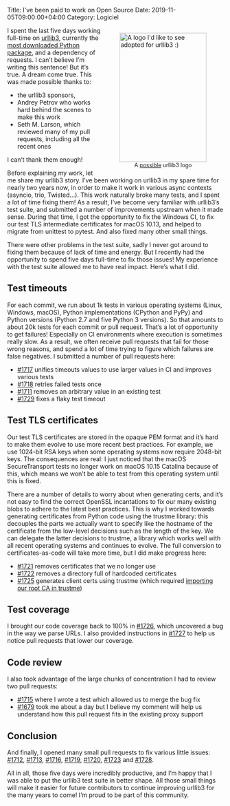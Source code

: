 Title: I've been paid to work on Open Source
Date: 2019-11-05T09:00:00+04:00
Category: Logiciel

<figure style="float:right; width: 40%">
  <a href="https://github.com/urllib3/urllib3/issues/1597#issuecomment-495348116">
    <img title="A logo I'd like to see adopted for urllib3 :)" src="{filename}/images/tentative-urllib3-logo.png"  style="width: 100%; max-height: 300px; height: auto; padding: 0" /></a>
  <figcaption style="text-align: center; font-size: 0.8rem">A <a href="https://github.com/urllib3/urllib3/issues/1597#issuecomment-495348116">possible</a> urllib3 logo</figcaption>
</figure>

I spent the last five days working full-time on
[urllib3](https://urllib3.readthedocs.io/en/latest/), currently the
[most downloaded Python package](https://pypistats.org/top), and a
dependency of requests. I can’t believe I’m writing this sentence! But
it’s true. A dream come true.  This was made possible thanks to:

 * the urllib3 sponsors,
 * Andrey Petrov who works hard behind the scenes to make this work
 * Seth M. Larson, which reviewed many of my pull requests, including all the
   recent ones

I can’t thank them enough!

Before explaining my work, let me share my urllib3 story. I’ve been
working on urllib3 in my spare time for nearly two years now, in order
to make it work in various async contexts (asyncio, trio, Twisted...).
This work naturally broke many tests, and I spent a lot of time fixing
them! As a result, I’ve become very familiar with urllib3’s test
suite, and submitted a number of improvements upstream when it made
sense. During that time, I got the opportunity to fix the Windows CI,
to fix our test TLS intermediate certificates for macOS 10.13, and
helped to migrate from unittest to pytest.  And also fixed many other
small things.

There were other problems in the test suite, sadly I never got around to fixing
them because of lack of time and energy. But I recently had the opportunity to
spend five days full-time to fix those issues! My experience with the test
suite allowed me to have real impact. Here’s what I did.

## Test timeouts

For each commit, we run about 1k tests in various operating systems (Linux,
Windows, macOS), Python implementations (CPython and PyPy) and Python versions
(Python 2.7 and five Python 3 versions). So that amounts to about 20k tests for
each commit or pull request. That’s a lot of opportunity to get failures!
Especially on CI environments where execution is sometimes really slow. As a
result, we often receive pull requests that fail for those wrong reasons, and
spend a lot of time trying to figure which failures are false negatives. I
submitted a number of pull requests here:

 * [#1717](https://github.com/urllib3/urllib3/pull/1717) unifies
   timeouts values to use larger values in CI and improves various
   tests
 * [#1718](https://github.com/urllib3/urllib3/pull/1718) retries
   failed tests once
 * [#1711](https://github.com/urllib3/urllib3/pull/1711) removes an
   arbitrary value in an existing test
 * [#1729](https://github.com/urllib3/urllib3/pull/1729) fixes a flaky
   test timeout

## Test TLS certificates

Our test TLS certificates are stored in the opaque PEM format and it’s hard to
make them evolve to use more recent best practices. For example, we use
1024-bit RSA keys when some operating systems now require 2048-bit keys. The
consequences are real: I just noticed that the macOS SecureTransport tests no
longer work on macOS 10.15 Catalina because of this, which means we won’t be
able to test from this operating system until this is fixed.

There are a number of details to worry about when generating certs, and it’s
not easy to find the correct OpenSSL incantations to fix our many existing
blobs to adhere to the latest best practices. This is why I worked towards
generating certificates from Python code using the trustme library: this
decouples the parts we actually want to specify like the hostname of the
certificate from the low-level decisions such as the length of the key. We can
delegate the latter decisions to trustme, a library which works well with all
recent operating systems and continues to evolve. The full conversion to
certificates-as-code will take more time, but I did make progress here:

 * [#1721](https://github.com/urllib3/urllib3/pull/1721) removes
   certificates that we no longer use
 * [#1722](https://github.com/urllib3/urllib3/pull/1722) removes a
   directory full of hardcoded certificates
 * [#1725](https://github.com/urllib3/urllib3/pull/1725) generates
   client certs using trustme (which required [importing our root CA
   in trustme](https://github.com/urllib3/urllib3/pull/))

## Test coverage

I brought our code coverage back to 100% in
[#1726](https://github.com/urllib3/urllib3/pull/1726), which uncovered
a bug in the way we parse URLs. I also provided instructions in
[#1727](https://github.com/urllib3/urllib3/pull/1727) to help us
notice pull requests that lower our coverage.

## Code review

I also took advantage of the large chunks of concentration I had to
review two pull requests:

 * [#1715](https://github.com/urllib3/urllib3/pull/1715) where I wrote
   a test which allowed us to merge the bug fix
 * [#1679](https://github.com/urllib3/urllib3/pull/1679) took me about
   a day but I believe my comment will help us understand how this
   pull request fits in the existing proxy support

## Conclusion

And finally, I opened many small pull requests to fix various little
issues: [#1712](https://github.com/urllib3/urllib3/pull/1712),
[#1713](https://github.com/urllib3/urllib3/pull/1713),
[#1716](https://github.com/urllib3/urllib3/pull/1716),
[#1719](https://github.com/urllib3/urllib3/pull/1719),
[#1720](https://github.com/urllib3/urllib3/pull/1720),
[#1723](https://github.com/urllib3/urllib3/pull/1723) and
[#1728](https://github.com/urllib3/urllib3/pull/1728).

All in all, those five days were incredibly productive, and I’m happy
that I was able to put the urllib3 test suite in better shape. All
those small things will make it easier for future contributors to
continue improving urllib3 for the many years to come! I’m proud to be
part of this community.

<!-- vim: spelllang=en
-->
